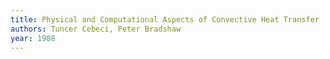 ```yaml
---
title: Physical and Computational Aspects of Convective Heat Transfer
authors: Tuncer Cebeci, Peter Bradshaw
year: 1988
---
```


